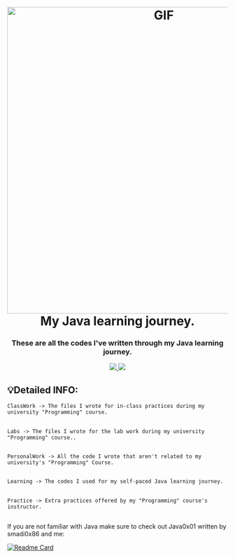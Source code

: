<h1 align="center">
  <br>
  <img alt="GIF" src="https://user-images.githubusercontent.com/113384687/231450328-6167393f-283d-43bc-886c-d77898724eea.png" width = 700px/>  


  <br>
  My Java learning journey.
  <br>
</h1>

<h3 align="center">These are all the codes I've written through my Java learning journey.</h3>

<p align="center">
  <a href="">
    <img src="https://img.shields.io/badge/Written%20with-VS%20Code-blue.svg">
    <img src="https://img.shields.io/badge/Written%20in-Java-red.svg">

  </a>
  </p>

## 💡Detailed INFO:
```ClassWork -> The files I wrote for in-class practices during my university "Programming" course.```
##
```Labs -> The files I wrote for the lab work during my university "Programming" course..```
##
```PersonalWork -> All the code I wrote that aren't related to my university's "Programming" Course.```
##
```Learning -> The codes I used for my self-paced Java learning journey.```
##
```Practice -> Extra practices offered by my "Programming" course's instructor.```
##
##
If you are not familiar with Java make sure to check out Java0x01 written by smadi0x86 and me:

[![Readme Card](https://github-readme-stats.vercel.app/api/pin/?username=smadi0x86&repo=Java0x01&show_owner=true&theme=dark)](https://github.com/smadi0x86/Java0x01)
##


